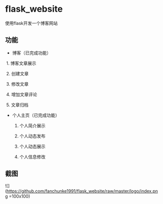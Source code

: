 # flask_website
使用flask开发一个博客网站

## 功能

- 博客（已完成功能）

  1. 博客文章展示
  
  2. 创建文章
  
  3. 修改文章
  
  4. 增加文章评论
  
  5. 文章归档
   
- 个人主页（已完成功能）
  
  1. 个人简介展示
  
  2. 个人动态发布
   
  3. 个人动态展示
  
  4. 个人信息修改
  
 ## 截图
 
 ![](https://github.com/fanchunke1991/flask_website/raw/master/logo/index.png  =100x100)
